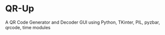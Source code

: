 # QR-Up
A QR Code Generator and Decoder GUI using Python, TKinter, PIL, pyzbar, qrcode, time modules
